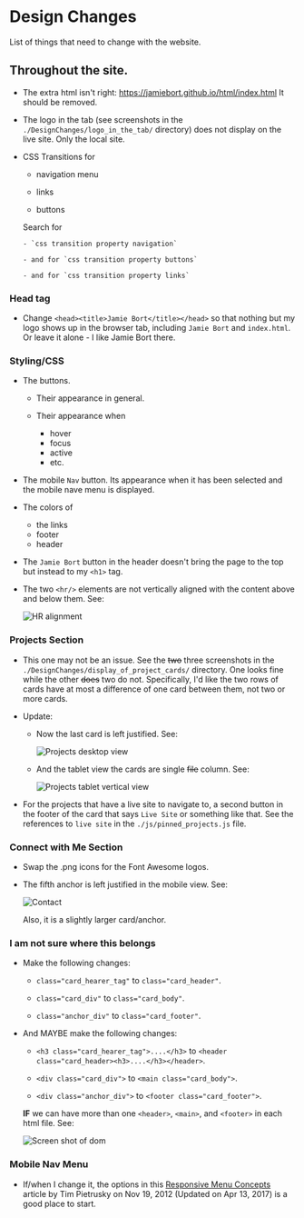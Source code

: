 # Design Changes

List of things that need to change with the website.

## Throughout the site.

- The extra html isn't right: https://jamiebort.github.io/html/index.html It should be removed.

- The logo in the tab (see screenshots in the `./DesignChanges/logo_in_the_tab/` directory) does not display on the live site. Only the local site.

- CSS Transitions for

  - navigation menu

  - links

  - buttons

  Search for

      - `css transition property navigation`

      - and for `css transition property buttons`

      - and for `css transition property links`

### Head tag

- Change `<head><title>Jamie Bort</title></head>` so that nothing but my logo shows up in the browser tab, including `Jamie Bort` and `index.html`. Or leave it alone - I like Jamie Bort there.

### Styling/CSS

- The buttons.

  - Their appearance in general.

  - Their appearance when

    - hover
    - focus
    - active
    - etc.

- The mobile `Nav` button. Its appearance when it has been selected and the mobile nave menu is displayed.

- The colors of

  - the links
  - footer
  - header

- The `Jamie Bort` button in the header doesn't bring the page to the top but instead to my `<h1>` tag.

- The two `<hr/>` elements are not vertically aligned with the content above and below them. See:

  ![HR alignment](../DesignChanges/Styling/hr_element.png)

### Projects Section

- This one may not be an issue. See the ~~two~~ three screenshots in the `./DesignChanges/display_of_project_cards/` directory. One looks fine while the other ~~does~~ two do not. Specifically, I'd like the two rows of cards have at most a difference of one card between them, not two or more cards.

- Update:

  - Now the last card is left justified. See:

    ![Projects desktop view](../DesignChanges/display_of_project_cards/projects.png)

  - And the tablet view the cards are single ~~file~~ column. See:

    ![Projects tablet vertical view](../DesignChanges/display_of_project_cards/JamieBort.com.png)

- For the projects that have a live site to navigate to, a second button in the footer of the card that says `Live Site` or something like that. See the references to `live site` in the `./js/pinned_projects.js` file.

### Connect with Me Section

- Swap the .png icons for the Font Awesome logos.

- The fifth anchor is left justified in the mobile view. See:

  ![Contact](../DesignChanges/display_of_project_cards/connect.png)

  Also, it is a slightly larger card/anchor.

### I am not sure where this belongs

- Make the following changes:

  - `class="card_hearer_tag"` to `class="card_header"`.

  - `class="card_div"` to `class="card_body"`.

  - `class="anchor_div"` to `class="card_footer"`.

- And MAYBE make the following changes:

  - `<h3 class="card_hearer_tag">....</h3>` to `<header class="card_header><h3>....</h3></header>`.

  - `<div class="card_div">` to `<main class="card_body">`.

  - `<div class="anchor_div">` to `<footer class="card_footer">`.

  **IF** we can have more than one `<header>`, `<main>`, and `<footer>` in each html file.
  See:

  ![Screen shot of dom](../DesignChanges/card_dom.png)

### Mobile Nav Menu

- If/when I change it, the options in this [Responsive Menu Concepts](https://css-tricks.com/responsive-menu-concepts/) article by Tim Pietrusky on Nov 19, 2012 (Updated on Apr 13, 2017) is a good place to start.
